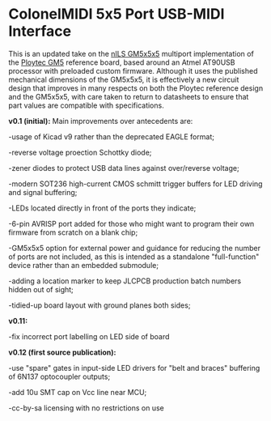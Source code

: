 # ColonelMIDI 5x5 Port USB-MIDI Interface

This is an updated take on the [nILS GM5x5x5](http://www.midibox.org/dokuwiki/gm5x5x5>) multiport implementation of the [Ploytec GM5](https://www.usb-audio.com/gm5/) reference board, based around an Atmel AT90USB processor with preloaded custom firmware. Although it uses the published mechanical dimensions of the GM5x5x5, it is effectively a new circuit design that improves in many respects on both the Ploytec reference design and the GM5x5x5, with care taken to return to datasheets to ensure that part values are compatible with specifications.


<b>v0.1 (initial):</b> Main improvements over antecedents are: 

-usage of Kicad v9 rather than the deprecated EAGLE format;

-reverse voltage proection Schottky diode;

-zener diodes to protect USB data lines against over/reverse voltage; 

-modern SOT236 high-current CMOS schmitt trigger buffers for LED driving and signal buffering; 

-LEDs located directly in front of the ports they indicate; 

-6-pin AVRISP port added for those who might want to program their own firmware from scratch on a blank chip;

-GM5x5x5 option for external power and guidance for reducing the number of ports are not included, as this is intended as a standalone "full-function" device rather than an embedded submodule;

-adding a location marker to keep JLCPCB production batch numbers hidden out of sight;

-tidied-up board layout with ground planes both sides;

<b>v0.11:</b> 

-fix incorrect port labelling on LED side of board

<b>v0.12 (first source publication):</b> 

-use "spare" gates in input-side LED drivers for "belt and braces" buffering of 6N137 optocoupler outputs;

-add 10u SMT cap on Vcc line near MCU;

-cc-by-sa licensing with no restrictions on use
